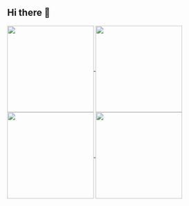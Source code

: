## Hi there 👋

<a href="www.nathanmacdiarmid.com">
  <img height=200 align="center" src="https://github-readme-stats.vercel.app/api?username=NathanMacDiarmid&rank_icon=github&hide=contribs" />
</a>
<a href=www.nathanmacdiarmid.com">
  <img height=200 align="center" src="https://github-readme-stats.vercel.app/api/top-langs/?username=NathanMacDiarmid&layout=compact&card_width=320" />
</a>

<a href="https://github.com/anuraghazra/github-readme-stats">
  <img height=200 align="center" src="https://github-readme-stats.vercel.app/api?username=NathanMacDiarmid" />
</a>
<a href="https://github.com/anuraghazra/convoychat">
  <img height=200 align="center" src="https://github-readme-stats.vercel.app/api/top-langs?username=NathanMacDiarmid&layout=compact&langs_count=8&card_width=320" />
</a>

<!--
**NathanMacDiarmid/NathanMacDiarmid** is a ✨ _special_ ✨ repository because its `README.md` (this file) appears on your GitHub profile.

Here are some ideas to get you started:

- 🔭 I’m currently working on ...
- 🌱 I’m currently learning ...
- 👯 I’m looking to collaborate on ...
- 🤔 I’m looking for help with ...
- 💬 Ask me about ...
- 📫 How to reach me: ...
- 😄 Pronouns: ...
- ⚡ Fun fact: ...
-->
